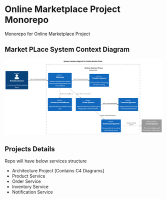 # Online Marketplace Project Monorepo
Monorepo for Online Marketplace Project 

## Market PLace System Context Diagram
![](https://github.com/bhargrah/online-marketplace-project-ws/blob/main/marketplace-architecture-ms/src/adr/enterprise-system_sontext_diagram_for_online_market_place.svg)

## Projects Details

Repo will have below services structure

- Architecture Project [Contains C4 Diagrams]
- Product Service 
- Order Service
- Inventory Service
- Notification Service
